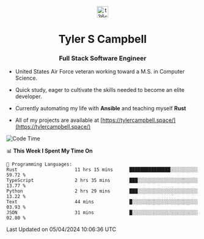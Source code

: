 <p align="center">
<a href="https://www.linkedin.com/in/t36campbell" target="blank"><img align="center" src="https://ik.imagekit.io/t36campbell/Portfolio/linkedin.png.original_m8bbGgPh6.png" alt="t36campbell" height="30" width="30" /></a>
</p>
<h1 align="center">Tyler S Campbell</h1>
<h3 align="center">Full Stack Software Engineer</h3>

* United States Air Force veteran working toward a M.S. in Computer Science.

* Quick study, eager to cultivate the skills needed to become an elite developer.

* Currently automating my life with **Ansible** and teaching myself **Rust**

* All of my projects are available at [https://tylercampbell.space/](https://tylercampbell.space/)

<!--START_SECTION:waka-->
![Code Time](http://img.shields.io/badge/Code%20Time-3%2C318%20hrs%2042%20mins-blue)

📊 **This Week I Spent My Time On** 

```text
💬 Programming Languages: 
Rust                     11 hrs 15 mins      ███████████████░░░░░░░░░░   59.72 % 
TypeScript               2 hrs 35 mins       ███░░░░░░░░░░░░░░░░░░░░░░   13.77 % 
Python                   2 hrs 29 mins       ███░░░░░░░░░░░░░░░░░░░░░░   13.22 % 
Text                     44 mins             █░░░░░░░░░░░░░░░░░░░░░░░░   03.93 % 
JSON                     31 mins             █░░░░░░░░░░░░░░░░░░░░░░░░   02.80 % 
```


 Last Updated on 05/04/2024 10:06:36 UTC
<!--END_SECTION:waka-->

